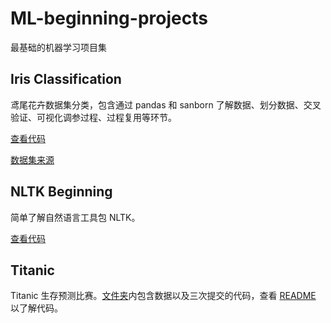 # ML-beginning-projects

最基础的机器学习项目集 

## Iris Classification

鸢尾花卉数据集分类，包含通过 pandas 和 sanborn 了解数据、划分数据、交叉验证、可视化调参过程、过程复用等环节。

[查看代码](https://github.com/bighuang624/ML-beginning-projects/blob/master/Iris%20Classification.ipynb)

[数据集来源](http://archive.ics.uci.edu/ml/machine-learning-databases/iris/)

## NLTK Beginning

简单了解自然语言工具包 NLTK。

[查看代码](https://github.com/bighuang624/ML-beginning-projects/blob/master/NLTK%20Beginning.ipynb)

## Titanic

Titanic 生存预测比赛。[文件夹]((https://github.com/bighuang624/ML-beginning-projects/blob/master/Titanic))内包含数据以及三次提交的代码，查看 [README](https://github.com/bighuang624/ML-beginning-projects/blob/master/Titanic/README.md) 以了解代码。